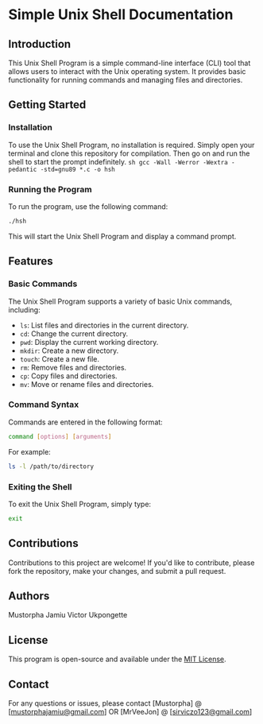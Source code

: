 # Simple Unix Shell Documentation

## Introduction

This Unix Shell Program is a simple command-line interface (CLI) tool that allows users to interact with the Unix operating system. It provides basic functionality for running commands and managing files and directories.

## Getting Started

### Installation

To use the Unix Shell Program, no installation is required. Simply open your terminal and clone this repository for compilation. Then go on and run the shell to start the prompt indefinitely.
``sh
gcc -Wall -Werror -Wextra -pedantic -std=gnu89 *.c -o hsh
``

### Running the Program

To run the program, use the following command:

```sh
./hsh
```

This will start the Unix Shell Program and display a command prompt.

## Features

### Basic Commands

The Unix Shell Program supports a variety of basic Unix commands, including:

- `ls`: List files and directories in the current directory.
- `cd`: Change the current directory.
- `pwd`: Display the current working directory.
- `mkdir`: Create a new directory.
- `touch`: Create a new file.
- `rm`: Remove files and directories.
- `cp`: Copy files and directories.
- `mv`: Move or rename files and directories.

### Command Syntax

Commands are entered in the following format:

```sh
command [options] [arguments]
```

For example:

```sh
ls -l /path/to/directory
```

### Exiting the Shell

To exit the Unix Shell Program, simply type:

```sh
exit
```

## Contributions

Contributions to this project are welcome! If you'd like to contribute, please fork the repository, make your changes, and submit a pull request.

## Authors
Mustorpha Jamiu
Victor Ukpongette

## License

This program is open-source and available under the [MIT License](LICENSE).

## Contact

For any questions or issues, please contact [Mustorpha] @ [mustorphajamiu@gmail.com] OR [MrVeeJon] @ [sirviczo123@gmail.com]
```
